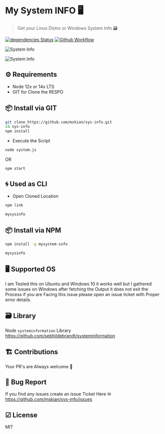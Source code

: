 # My System INFO 🖥

> Get your Linux Distro or Windows System Info 🗃  

[![dependencies Status](https://david-dm.org/mskian/sys-info/status.png)](https://david-dm.org/mskian/sys-info) [![Github Workflow](https://github.com//mskian/sys-info/workflows/sys-info-test/badge.svg)](https://github.com/mskian/sys-info/actions)  

![System Info](https://raw.githubusercontent.com/mskian/sys-info/master/screenshot.png)  

![System Info](https://raw.githubusercontent.com/mskian/sys-info/master/screenshot1.png)  

## ⚙ Requirements

- Node 12x or 14x LTS
- GIT for Clone the RESPO

## 📦 Install via GIT

```bash
git clone https://github.com/mskian/sys-info.git
cd sys-info
npm install
```

- Execute the Script

```bash
node system.js
```

OR

```bash
npm start
```

## 🌀 Used as CLI

- Open Cloned Location

```bash
npm link
```

```bash
mysysinfo
```

## 📦 Install via NPM

```bash
npm install -g mysystem-info
```

```bash
mysysinfo
```

## 🖥 Supported OS

I am Tested this on Ubuntu and Windows 10 it works well but I gathered some issues on Windows after fetching the Output it does not exit the Process if you are Facing this issue please open an issue ticket with Proper error details.

## 🗃 Library

Node `systeminformation` Library <https://github.com/sebhildebrandt/systeminformation>

## 🏗 Contributions

Your PR's are Always welcome 🦄

## 🐛 Bug Report

If you find any issues create an issue Ticket Here ✉ <https://github.com/mskian/sys-info/issues>

## ☑ License

MIT
